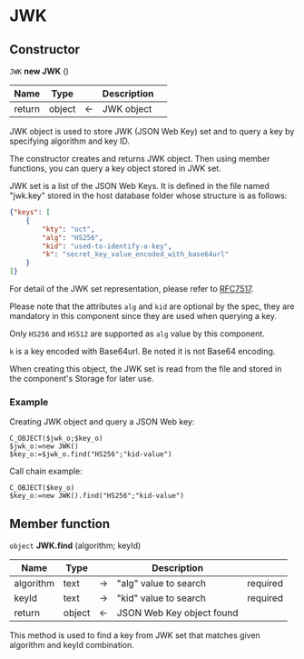 # JWK

## Constructor

`JWK` **new JWK** ()

|Name|Type||Description||
|-----|-----|-----|-----|-----|
|return|object|<-|JWK object||

JWK object is used to store JWK (JSON Web Key) set and to query a key by specifying algorithm and key ID.

The constructor creates and returns JWK object. Then using member functions, you can query a key object stored in JWK set.

JWK set is a list of the JSON Web Keys. It is defined in the file named "jwk.key" stored in the host database folder whose structure is as follows:

```JSON
{"keys": [
    {
        "kty": "oct",
        "alg": "HS256",
        "kid": "used-to-identify-a-key",
        "k": "secret_key_value_encoded_with_base64url"
    }
]}
```

For detail of the JWK set representation, please refer to [RFC7517](https://tools.ietf.org/html/rfc7517).

Please note that the attributes `alg` and `kid` are optional by the spec, they are mandatory in this component since they are used when querying a key.

Only `HS256` and `HS512` are supported as `alg` value by this component.

`k` is a key encoded with Base64url. Be noted it is not Base64 encoding.

When creating this object, the JWK set is read from the file and stored in the component's Storage for later use.

### Example

Creating JWK object and query a JSON Web key:

```4D
C_OBJECT($jwk_o;$key_o)
$jwk_o:=new JWK()
$key_o:=$jwk_o.find("HS256";"kid-value")
```

Call chain example:

```4D
C_OBJECT($key_o)
$key_o:=new JWK().find("HS256";"kid-value")
```

## Member function

`object` **JWK.find** (algorithm; keyId)

|Name|Type||Description||
|-----|-----|-----|-----|-----|
|algorithm|text|->|"alg" value to search|required|
|keyId|text|->|"kid" value to search|required|
|return|object|<-|JSON Web Key object found||

This method is used to find a key from JWK set that matches given algorithm and keyId combination.
